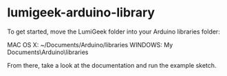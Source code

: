 lumigeek-arduino-library
========================

To get started, move the LumiGeek folder into your Arduino libraries folder:

  MAC OS X:  ~/Documents/Arduino/libraries 
  WINDOWS:  My Documents\Arduino\libraries

From there, take a look at the documentation and run the example sketch.
